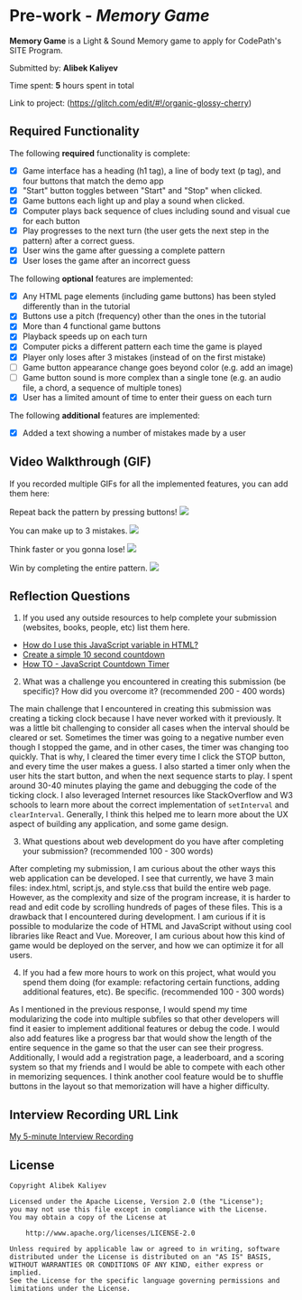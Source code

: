 # Pre-work - *Memory Game*

**Memory Game** is a Light & Sound Memory game to apply for CodePath's SITE Program. 

Submitted by: **Alibek Kaliyev**

Time spent: **5** hours spent in total

Link to project: (https://glitch.com/edit/#!/organic-glossy-cherry)

## Required Functionality

The following **required** functionality is complete:

* [x] Game interface has a heading (h1 tag), a line of body text (p tag), and four buttons that match the demo app
* [x] "Start" button toggles between "Start" and "Stop" when clicked. 
* [x] Game buttons each light up and play a sound when clicked. 
* [x] Computer plays back sequence of clues including sound and visual cue for each button
* [x] Play progresses to the next turn (the user gets the next step in the pattern) after a correct guess. 
* [x] User wins the game after guessing a complete pattern
* [x] User loses the game after an incorrect guess

The following **optional** features are implemented:

* [x] Any HTML page elements (including game buttons) has been styled differently than in the tutorial
* [x] Buttons use a pitch (frequency) other than the ones in the tutorial
* [x] More than 4 functional game buttons
* [x] Playback speeds up on each turn
* [x] Computer picks a different pattern each time the game is played
* [x] Player only loses after 3 mistakes (instead of on the first mistake)
* [ ] Game button appearance change goes beyond color (e.g. add an image)
* [ ] Game button sound is more complex than a single tone (e.g. an audio file, a chord, a sequence of multiple tones)
* [x] User has a limited amount of time to enter their guess on each turn

The following **additional** features are implemented:

- [x] Added a text showing a number of mistakes made by a user

## Video Walkthrough (GIF)

If you recorded multiple GIFs for all the implemented features, you can add them here:

Repeat back the pattern by pressing buttons!
![](https://recordit.co/ncdxbsekz3)

You can make up to 3 mistakes.
![](https://recordit.co/pmcEccQ0yJ)

Think faster or you gonna lose!
![](https://recordit.co/qqVa5pcLXC)

Win by completing the entire pattern.
![](https://recordit.co/p0wQcpVtHy)

## Reflection Questions
1. If you used any outside resources to help complete your submission (websites, books, people, etc) list them here. 

- [How do I use this JavaScript variable in HTML?](https://stackoverflow.com/questions/30035932/how-do-i-use-this-javascript-variable-in-html)
- [Create a simple 10 second countdown](https://stackoverflow.com/questions/31106189/create-a-simple-10-second-countdown)
- [How TO - JavaScript Countdown Timer](https://www.w3schools.com/howto/howto_js_countdown.asp)

2. What was a challenge you encountered in creating this submission (be specific)? How did you overcome it? (recommended 200 - 400 words) 

The main challenge that I encountered in creating this submission was creating a ticking clock because I have never worked with it previously.
It was a little bit challenging to consider all cases when the interval should be cleared or set. Sometimes the timer was going to a negative 
number even though I stopped the game, and in other cases, the timer was changing too quickly. That is why, I cleared the timer every time I 
click the STOP button, and every time the user makes a guess. I also started a timer only when the user hits the start button, and when the next 
sequence starts to play. I spent around 30-40 minutes playing the game and debugging the code of the ticking clock. I also leveraged Internet resources 
like StackOverflow and W3 schools to learn more about the correct implementation of ```setInterval``` and ```clearInterval```. Generally, I think this helped me to 
learn more about the UX aspect of building any application, and some game design.

3. What questions about web development do you have after completing your submission? (recommended 100 - 300 words) 

After completing my submission, I am curious about the other ways this web application can be developed. I see that currently, we have 3 main files: index.html, 
script.js, and style.css that build the entire web page. However, as the complexity and size of the program increase, it is harder to read and edit code by scrolling 
hundreds of pages of these files. This is a drawback that I encountered during development. I am curious if it is possible to modularize the code of HTML and JavaScript 
without using cool libraries like React and Vue. Moreover, I am curious about how this kind of game would be deployed on the server, and how we can optimize it for all users.

4. If you had a few more hours to work on this project, what would you spend them doing (for example: refactoring certain functions, adding additional features, etc). Be specific. (recommended 100 - 300 words) 

As I mentioned in the previous response, I would spend my time modularizing the code into multiple subfiles so that other developers will find it easier to implement additional 
features or debug the code. I would also add features like a progress bar that would show the length of the entire sequence in the game so that the user can see their progress. 
Additionally, I would add a registration page, a leaderboard, and a scoring system so that my friends and I would be able to compete with each other in memorizing sequences. 
I think another cool feature would be to shuffle buttons in the layout so that memorization will have a higher difficulty.



## Interview Recording URL Link

[My 5-minute Interview Recording](your-link-here)


## License

    Copyright Alibek Kaliyev

    Licensed under the Apache License, Version 2.0 (the "License");
    you may not use this file except in compliance with the License.
    You may obtain a copy of the License at

        http://www.apache.org/licenses/LICENSE-2.0

    Unless required by applicable law or agreed to in writing, software
    distributed under the License is distributed on an "AS IS" BASIS,
    WITHOUT WARRANTIES OR CONDITIONS OF ANY KIND, either express or implied.
    See the License for the specific language governing permissions and
    limitations under the License.